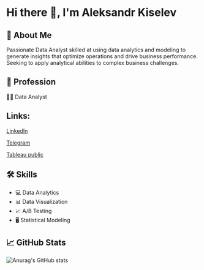 # Hi there 👋, I'm Aleksandr Kiselev

## 🚀 About Me

Passionate Data Analyst skilled at using data analytics and modeling to generate insights that optimize operations and drive business performance. Seeking to apply analytical abilities to complex business challenges.

## 💼 Profession

👨‍💻 Data Analyst

## Links:

[LinkedIn](https://www.linkedin.com/in/aleksandr-kiselev-450b4777/)

[Telegram](https://t.me/otkudau)

[Tableau public](https://public.tableau.com/app/profile/alex2792)

## 🛠️ Skills

- 💻 Data Analytics
- 📊 Data Visualization
- 📈 A/B Testing
- 🖥️ Statistical Modeling


## 📈 GitHub Stats

![Anurag's GitHub stats](https://github-readme-stats.vercel.app/api?username=otkudakod&show_icons=true&theme=merko)

<!--
**Otkudakod/Otkudakod** is a ✨ _special_ ✨ repository because its `README.md` (this file) appears on your GitHub profile.

Here are some ideas to get you started:

- 🔭 I’m currently working on ...
- 🌱 I’m currently learning ...
- 👯 I’m looking to collaborate on ...
- 🤔 I’m looking for help with ...
- 💬 Ask me about ...
📫 How to reach me: ...
- 😄 Pronouns: ...
- ⚡ Fun fact: ...
#### Stack:

<img align="left" alt="HTML5" width="46px" src="https://svgshare.com/i/v1C.svg" />
<img align="left" alt="HTML5" width="46px" src="https://svgshare.com/i/uzj.svg" />
<img align="left" alt="HTML5" width="46px" src="https://svgshare.com/i/v1f.svg" />
<img align="left" alt="HTML5" width="46px" src="https://svgshare.com/i/v1r.svg" />
<img align="left" alt="HTML5" width="46px" src="https://svgshare.com/i/uyu.svg" />

-->
